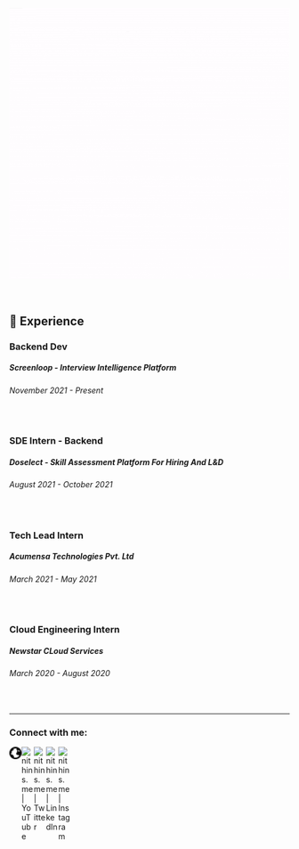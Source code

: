 ![Hi, I'm Nithin](https://github.com/NithinSGowda/NithinSGowda/raw/master/assets/intro4.gif)



<br />

## 📕 Experience

### Backend Dev
##### Screenloop - Interview Intelligence Platform
###### November 2021 - Present
<br />

### SDE Intern - Backend
##### Doselect - Skill Assessment Platform For Hiring And L&D
###### August 2021 - October 2021
<br />

### Tech Lead Intern
##### Acumensa Technologies Pvt. Ltd
###### March 2021 - May 2021

<br />

### Cloud Engineering Intern 
##### Newstar CLoud Services 
###### March 2020 - August 2020

<br />

---

<!-- ### 📺 Latest Projects

<br />


- And more ..
---
 -->


### Connect with me:

[<img align="left" alt="nihtins.me" width="22px" src="https://raw.githubusercontent.com/iconic/open-iconic/master/svg/globe.svg" />][website]
[<img align="left" alt="nithins.me | YouTube" width="22px" src="https://cdn.jsdelivr.net/npm/simple-icons@v3/icons/youtube.svg" />][youtube]
[<img align="left" alt="nithins.me | Twitter" width="22px" src="https://cdn.jsdelivr.net/npm/simple-icons@v3/icons/twitter.svg" />][twitter]
[<img align="left" alt="nithins.me | LinkedIn" width="22px" src="https://cdn.jsdelivr.net/npm/simple-icons@v3/icons/linkedin.svg" />][linkedin]
[<img align="left" alt="nithins.me | Instagram" width="22px" src="https://cdn.jsdelivr.net/npm/simple-icons@v3/icons/instagram.svg" />][instagram]

<br />

[website]: https://nithins.me
[twitter]: https://link.nithins.me/twitter
[youtube]: https://youtube.com/TechinStudio
[instagram]: https://link.nithins.me/insta
[linkedin]: https://link.nithins.me/linkedin

